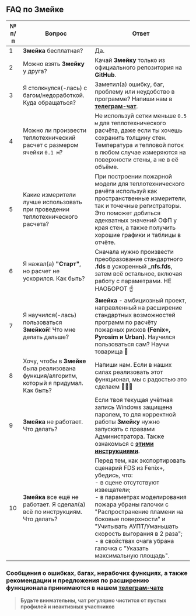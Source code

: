 ## FAQ по Змейке

|	№ п/п	|	Вопрос	|	Ответ	|
|---------|---------|---------|
|	1	|	**Змейка** бесплатная?	|	Да.	|
|	2	|	Можно взять **Змейку** у друга?	|	Качай **Змейку** только из официального репозитория на **GitHub**.	|
|	3	|	Я столкнулся(-лась) с багом/недоработкой. Куда обращаться?	|	Заметил(а) ошибку, баг, проблему или неудобство в программе? Напиши нам в [**телеграм-чат**](https://t.me/+LdZFKLaDjIA1YWVi).	|
|	4	|	Можно ли произвести теплотехнический расчет с размером ячейки `0.1 м`?	|	Не используй сетки меньше `0.5 м` для теплотехнического расчёта, даже если ты хочешь сохранить толщину стен. Температура и тепловой поток в любом случае измеряются на поверхности стены, а не в её объёме.	|
|	5	|	Какие измерители лучше использовать при проведении теплотехнического расчета?	|	При построении пожарной модели для теплотехнического рачёта используй как пространственные измерители, так и точечные регистраторы. Это поможет добиться адекватных значений ОФП у края стен, а также получить хорошие графики и таблицы в отчёте.	|
|	6	|	Я нажал(а) **"Старт"**, но расчет не ускорился. Как быть?	|	Сначала нужно произвести преобразование стандартного **.fds** в ускоренный **_nfs.fds**, затем всё остальное, включая работу с параметрами. НЕ НАОБОРОТ ☝	|
|	7	|	Я научился(-лась) пользоваться **Змейкой**! Что мне делать дальше?	|	**Змейка** - амбициозный проект, направленный на расширение стандартных возможностей программ по расчёту пожарных рисков **(Fenix+, Pyrosim и Urban)**. Научился пользоваться сам? Научи товарища 🤝	|
|	8	|	Хочу, чтобы в **Змейке** была реализована функция/алгоритм, который я придумал. Как быть?	|	Напиши нам. Если в наших силах реализовать этот функционал, мы с радостью это сделаем 🍻🤜🤛	|
|	9	|	**Змейка** не работает. Что делать?	|	Если твоя текущая учётная запись Windows защищена паролем, то для корректной работы **Змейку** нужно запускать с правами Администратора. Также ознакомься с [**этими инструкциями**](https://github.com/firegoaway/Zmejka/tree/main?tab=readme-ov-file#%D0%BA%D0%B0%D0%BA-%D1%83%D1%81%D1%82%D0%B0%D0%BD%D0%BE%D0%B2%D0%B8%D1%82%D1%8C-%D0%B8-%D0%BF%D0%BE%D0%BB%D1%8C%D0%B7%D0%BE%D0%B2%D0%B0%D1%82%D1%8C%D1%81%D1%8F).	|
|	10	|	**Змейка** все ещё не работает. Я сделал(а) всё по инструкциям. Что делать?	|	Перед тем, как экспортировать сценарий FDS из Fenix+, убедись, что:<br>- в сцене отсутствуют извещатели;<br>- в параметрах моделирования пожара убраны галочки с "Распространение пламени на боковые поверхности" и "Учитывать АУПТ/Уманьшать скорость выгорания в 2 раза";<br>- в свойствах очага убрана галочка с "Указать максимальную площадь".	|

### Сообщения о ошибках, багах, нерабочих функциях, а также рекомендации и предложения по расширению функционала принимаются в нашем [**телеграм-чате**](https://t.me/+LdZFKLaDjIA1YWVi)
>**Будьте внимательны, чат регулярно чистится от пустых профилей и неактивных участников**
